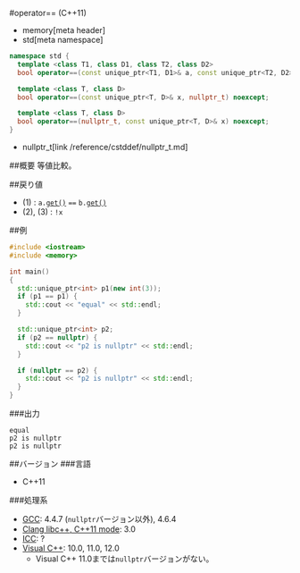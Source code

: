 #operator== (C++11)
* memory[meta header]
* std[meta namespace]

```cpp
namespace std {
  template <class T1, class D1, class T2, class D2>
  bool operator==(const unique_ptr<T1, D1>& a, const unique_ptr<T2, D2>& b); // (1)

  template <class T, class D>
  bool operator==(const unique_ptr<T, D>& x, nullptr_t) noexcept;            // (2)

  template <class T, class D>
  bool operator==(nullptr_t, const unique_ptr<T, D>& x) noexcept;            // (3)
}
```
* nullptr_t[link /reference/cstddef/nullptr_t.md]

##概要
等値比較。


##戻り値
- (1) : `a.`[`get()`](./get.md) `==` `b.`[`get()`](./get.md)
- (2), (3) : `!x`


##例
```cpp
#include <iostream>
#include <memory>

int main()
{
  std::unique_ptr<int> p1(new int(3));
  if (p1 == p1) {
    std::cout << "equal" << std::endl;
  }

  std::unique_ptr<int> p2;
  if (p2 == nullptr) {
    std::cout << "p2 is nullptr" << std::endl;
  }

  if (nullptr == p2) {
    std::cout << "p2 is nullptr" << std::endl;
  }
}
```

###出力
```
equal
p2 is nullptr
p2 is nullptr
```

##バージョン
###言語
- C++11

###処理系
- [GCC](/implementation.md#gcc): 4.4.7 (`nullptr`バージョン以外), 4.6.4
- [Clang libc++, C++11 mode](/implementation.md#clang): 3.0
- [ICC](/implementation.md#icc): ?
- [Visual C++](/implementation.md#visual_cpp): 10.0, 11.0, 12.0
	- Visual C++ 11.0までは`nullptr`バージョンがない。
